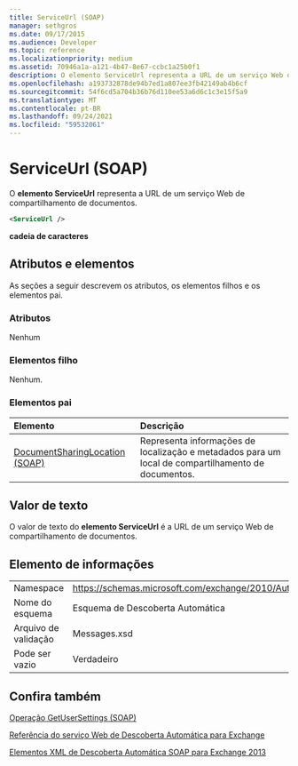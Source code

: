 ```yaml
---
title: ServiceUrl (SOAP)
manager: sethgros
ms.date: 09/17/2015
ms.audience: Developer
ms.topic: reference
ms.localizationpriority: medium
ms.assetid: 70946a1a-a121-4b47-8e67-ccbc1a25b0f1
description: O elemento ServiceUrl representa a URL de um serviço Web de compartilhamento de documentos.
ms.openlocfilehash: a193732878de94b7ed1a807ee3fb42149ab4b6cf
ms.sourcegitcommit: 54f6cd5a704b36b76d110ee53a6d6c1c3e15f5a9
ms.translationtype: MT
ms.contentlocale: pt-BR
ms.lasthandoff: 09/24/2021
ms.locfileid: "59532061"
---
```

# <a name="serviceurl-soap"></a>ServiceUrl (SOAP)

O **elemento ServiceUrl** representa a URL de um serviço Web de compartilhamento de documentos. 
  
```XML
<ServiceUrl />
```

 **cadeia de caracteres**
## <a name="attributes-and-elements"></a>Atributos e elementos

As seções a seguir descrevem os atributos, os elementos filhos e os elementos pai.
  
### <a name="attributes"></a>Atributos

Nenhum
  
### <a name="child-elements"></a>Elementos filho

Nenhum.
  
### <a name="parent-elements"></a>Elementos pai

|**Elemento**|**Descrição**|
|:-----|:-----|
|[DocumentSharingLocation (SOAP)](documentsharinglocation-soap.md) <br/> |Representa informações de localização e metadados para um local de compartilhamento de documentos.  <br/> |
   
## <a name="text-value"></a>Valor de texto

O valor de texto do **elemento ServiceUrl** é a URL de um serviço Web de compartilhamento de documentos. 
  
## <a name="element-information"></a>Elemento de informações

|||
|:-----|:-----|
|Namespace  <br/> |https://schemas.microsoft.com/exchange/2010/Autodiscover  <br/> |
|Nome do esquema  <br/> |Esquema de Descoberta Automática  <br/> |
|Arquivo de validação  <br/> |Messages.xsd  <br/> |
|Pode ser vazio  <br/> |Verdadeiro  <br/> |
   
## <a name="see-also"></a>Confira também



[Operação GetUserSettings (SOAP)](getusersettings-operation-soap.md)


[Referência do serviço Web de Descoberta Automática para Exchange](autodiscover-web-service-reference-for-exchange.md)
  
[Elementos XML de Descoberta Automática SOAP para Exchange 2013](soap-autodiscover-xml-elements-for-exchange-2013.md)

